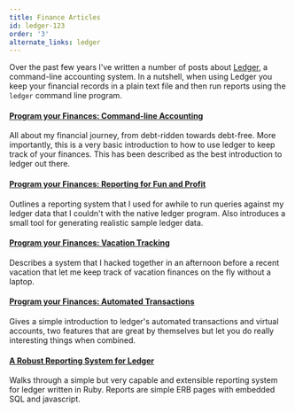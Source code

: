 ```yaml
---
title: Finance Articles
id: ledger-123
order: '3'
alternate_links: ledger
---
```


Over the past few years I've written a number of posts about [Ledger](http://www.ledger-cli.org), a command-line accounting system. In a nutshell, when using Ledger you keep your financial records in a plain text file and then run reports using the `ledger` command line program.

#### [Program your Finances: Command-line Accounting](/keeping-finances-with-ledger)

All about my financial journey, from debt-ridden towards debt-free. More importantly, this is a very basic introduction to how to use ledger to keep track of your finances. This has been described as the best introduction to ledger out there.

#### [Program your Finances: Reporting for Fun and Profit](/program-your-finances-reporting-for-fun-and-profit)

Outlines a reporting system that I used for awhile to run queries against my ledger data that I couldn't with the native ledger program. Also introduces a small tool for generating realistic sample ledger data.

#### [Program your Finances: Vacation Tracking](/program-your-finances-vacation-tracking)
Describes a system that I hacked together in an afternoon before a recent vacation that let me keep track of vacation finances on the fly without a laptop.

#### [Program your Finances: Automated Transactions](/program-your-finances-automated-transactions)
Gives a simple introduction to ledger's automated transactions and virtual accounts, two features that are great by themselves but let you do really interesting things when combined.

#### [A Robust Reporting System for Ledger](/a-robust-reporting-system-for-ledger)
Walks through a simple but very capable and extensible reporting system for ledger written in Ruby. Reports are simple ERB pages with embedded SQL and javascript.
